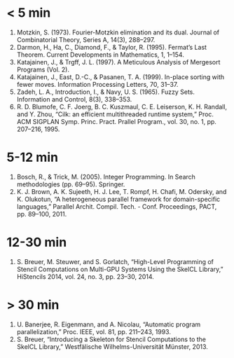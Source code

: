 # < 5 min

1. Motzkin, S. (1973). Fourier-Motzkin elimination and its
   dual. Journal of Combinatorial Theory, Series A, 14(3), 288–297.
1. Darmon, H., Ha, C., Diamond, F., & Taylor, R. (1995). Fermat’s Last
   Theorem. Current Developments in Mathematics, 1, 1–154.
1. Katajainen, J., & Trgff, J. L. (1997). A Meticulous Analysis of
   Mergesort Programs (Vol. 2).
1. Katajainen, J., East, D.-C., & Pasanen, T. A. (1999). In-place
   sorting with fewer moves. Information Processing Letters, 70,
   31–37.
1. Zadeh, L. A., Introduction, I., & Navy, U. S. (1965). Fuzzy
   Sets. Information and Control, 8(3), 338–353.
1. R. D. Blumofe, C. F. Joerg, B. C. Kuszmaul, C. E. Leiserson,
   K. H. Randall, and Y. Zhou, “Cilk: an efficient multithreaded
   runtime system,” Proc. ACM SIGPLAN Symp. Princ. Pract. Prallel
   Program., vol. 30, no. 1, pp. 207–216, 1995.

# 5-12 min

1. Bosch, R., & Trick, M. (2005). Integer Programming. In Search
   methodologies (pp. 69–95). Springer.
1. K. J. Brown, A. K. Sujeeth, H. J. Lee, T. Rompf, H. Chafi,
   M. Odersky, and K. Olukotun, “A heterogeneous parallel framework
   for domain-specific languages,” Parallel Archit. Compil. Tech. -
   Conf. Proceedings, PACT, pp. 89–100, 2011.

# 12-30 min

1. S. Breuer, M. Steuwer, and S. Gorlatch, “High-Level Programming of
   Stencil Computations on Multi-GPU Systems Using the SkelCL
   Library,” HiStencils 2014, vol. 24, no. 3, pp. 23–30, 2014.

# > 30 min

1. U. Banerjee, R. Eigenmann, and A. Nicolau, “Automatic program
   parallelization,” Proc. IEEE, vol. 81, pp. 211–243, 1993.
1. S. Breuer, “Introducing a Skeleton for Stencil Computations to the
   SkelCL Library,” Westfälische Wilhelms-Universität Münster, 2013.
